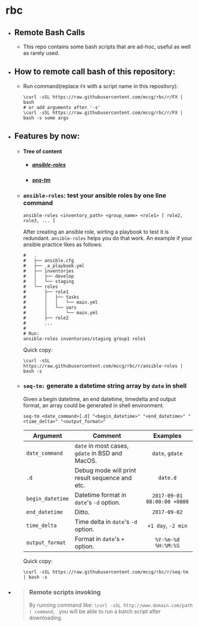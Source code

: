 # rbc
- ## Remote Bash Calls
  - This repo contains some bash scripts that are
    ad-hoc, useful as well as rarely used.

- ## How to remote call bash of this repository:
  - Run command(replace ``FX`` with a script name in this repository):
    ```shell
    \curl -sSL https://raw.githubusercontent.com/mccg/rbc/r/FX | bash
    # or add arguments after '-s'
    \curl -sSL https://raw.githubusercontent.com/mccg/rbc/r/FX | bash -s some args
    ```

- ## Features by now:
  - #### Tree of content
    - ##### [ansible-roles](#user-content-ansible-roles-test-your-ansible-roles-by-one-line-command)
    - ##### [seq-tm](#user-content-seq-tm-generate-a-datetime-string-array-by-date-in-shell)

  - ### `ansible-roles`: test your ansible roles by one line command
    <span id="ansible-roles"><span>
    ```shell
    ansible-roles <inventory_path> <group_name> <role1> [ role2, role3, ... ]
    ```
    After creating an ansible role, wirting a playbook to test it is redundant.
    `ansible-roles` helps you do that work.
    An example if your ansible practice likes as follows:

    ```shell
    #   .
    #   ├── ansible.cfg
    #   ├── _a_playbook.yml
    #   ├── inventories
    #   │   ├── develop
    #   │   └── staging
    #   └── roles
    #       ├── role1
    #       │   ├── tasks
    #       │   │   └── main.yml
    #       │   └── vars
    #       │       └── main.yml
    #       ├── role2
    #       ...
    #
    # Run:
    ansible-roles inventories/staging group1 role1
    ```
    Quick copy:
    ```shell
    \curl -sSL https://raw.githubusercontent.com/mccg/rbc/r/ansible-roles | bash -s
    ```

  - ### `seq-tm:` generate a datetime string array by `date` in shell
    Given a begin datetime, an end datetime, timedelta and output format,
    an array could be generated in shell environment.

    ```shell
    seq-tm <date_command>[.d] "<begin_datetime>" "<end_datetime>" "<time_delta>" "<output_format>"
    ```
    | Argument         | Comment  | Examples |
    | ---              | ---      | :---:    |
    | `date_command`   | `date` in most cases, `gdate` in BSD and MacOS. | `date`, `gdate`
    | `.d`             | Debug mode will print result sequence and etc.  | `date.d`
    | `begin_datetime` | Datetime format in `date`'s `-d` option.        | `2017-09-01 08:00:00 +0800`
    | `end_datetime`   | Ditto.                                          | `2017-09-02`
    | `time_delta`     | Time delta in `date`'s `-d` option.             | `+1 day`, `-2 min`
    | `output_format`  | Format in     `date`'s `+` option.              | `%Y-%m-%d %H:%M:%S`

    Quick copy:
    ```shell
    \curl -sSL https://raw.githubusercontent.com/mccg/rbc/r/seq-tm | bash -s
    ```

- > ### Remote scripts invoking
  > By running command like: ``\curl -sSL http://www.domain.com/path | command``,
    you will be able to run a batch script after downloading.
